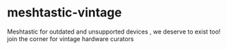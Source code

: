 # meshtastic-vintage
Meshtastic for outdated and unsupported devices , we deserve to exist too! join the corner for vintage hardware curators
